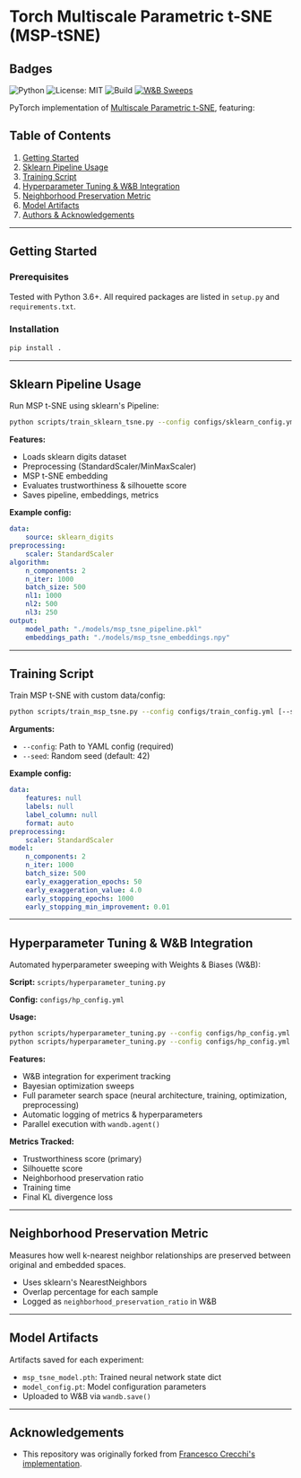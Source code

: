 
# Torch Multiscale Parametric t-SNE (MSP-tSNE)

## Badges
![Python](https://img.shields.io/badge/python-3.6%2B-blue.svg)
![License: MIT](https://img.shields.io/badge/License-MIT-green.svg)
![Build](https://img.shields.io/github/actions/workflow/status/dadmaan/msp-tsne/ci.yml?branch=pytorch)
[![W&B Sweeps](https://img.shields.io/badge/W%26B-Sweeps-orange)](https://wandb.ai/)

PyTorch implementation of [Multiscale Parametric t-SNE](https://github.com/FrancescoCrecchi/Multiscale-Parametric-t-SNE), featuring:

## Table of Contents
1. [Getting Started](#getting-started)
2. [Sklearn Pipeline Usage](#sklearn-pipeline-usage)
3. [Training Script](#training-script)
4. [Hyperparameter Tuning & W&B Integration](#hyperparameter-tuning--wb-integration)
5. [Neighborhood Preservation Metric](#neighborhood-preservation-metric)
6. [Model Artifacts](#model-artifacts)
7. [Authors & Acknowledgements](#authors--acknowledgements)

---

## Getting Started

### Prerequisites
Tested with Python 3.6+. All required packages are listed in `setup.py` and `requirements.txt`.

### Installation
```bash
pip install .
```

---

## Sklearn Pipeline Usage

Run MSP t-SNE using sklearn's Pipeline:

```bash
python scripts/train_sklearn_tsne.py --config configs/sklearn_config.yml
```

**Features:**
- Loads sklearn digits dataset
- Preprocessing (StandardScaler/MinMaxScaler)
- MSP t-SNE embedding
- Evaluates trustworthiness & silhouette score
- Saves pipeline, embeddings, metrics

**Example config:**
```yaml
data:
	source: sklearn_digits
preprocessing:
	scaler: StandardScaler
algorithm:
	n_components: 2
	n_iter: 1000
	batch_size: 500
	nl1: 1000
	nl2: 500
	nl3: 250
output:
	model_path: "./models/msp_tsne_pipeline.pkl"
	embeddings_path: "./models/msp_tsne_embeddings.npy"
```

---

## Training Script

Train MSP t-SNE with custom data/config:

```bash
python scripts/train_msp_tsne.py --config configs/train_config.yml [--seed SEED]
```

**Arguments:**
- `--config`: Path to YAML config (required)
- `--seed`: Random seed (default: 42)

**Example config:**
```yaml
data:
	features: null
	labels: null
	label_column: null
	format: auto
preprocessing:
	scaler: StandardScaler
model:
	n_components: 2
	n_iter: 1000
	batch_size: 500
	early_exaggeration_epochs: 50
	early_exaggeration_value: 4.0
	early_stopping_epochs: 1000
	early_stopping_min_improvement: 0.01
```

---

## Hyperparameter Tuning & W&B Integration

Automated hyperparameter sweeping with Weights & Biases (W&B):

**Script:** `scripts/hyperparameter_tuning.py`

**Config:** `configs/hp_config.yml`

**Usage:**
```bash
python scripts/hyperparameter_tuning.py --config configs/hp_config.yml --mode sweep --count 50
python scripts/hyperparameter_tuning.py --config configs/hp_config.yml --mode smoke_test
```

**Features:**
- W&B integration for experiment tracking
- Bayesian optimization sweeps
- Full parameter search space (neural architecture, training, optimization, preprocessing)
- Automatic logging of metrics & hyperparameters
- Parallel execution with `wandb.agent()`

**Metrics Tracked:**
- Trustworthiness score (primary)
- Silhouette score
- Neighborhood preservation ratio
- Training time
- Final KL divergence loss

---

## Neighborhood Preservation Metric

Measures how well k-nearest neighbor relationships are preserved between original and embedded spaces.
- Uses sklearn's NearestNeighbors
- Overlap percentage for each sample
- Logged as `neighborhood_preservation_ratio` in W&B

---

## Model Artifacts

Artifacts saved for each experiment:
- `msp_tsne_model.pth`: Trained neural network state dict
- `model_config.pt`: Model configuration parameters
- Uploaded to W&B via `wandb.save()`

---

## Acknowledgements

- This repository was originally forked from [Francesco Crecchi's implementation](https://github.com/FrancescoCrecchi/Multiscale-Parametric-t-SNE).

